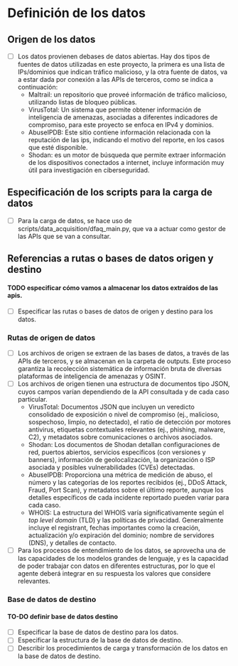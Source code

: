 # Definición de los datos

## Origen de los datos

- [ ] Los datos provienen debases de datos abiertas. Hay dos tipos de fuentes de datos utilizadas en este proyecto, la primera es una lista de IPs/dominios que indican tráfico malicioso, y la otra fuente de datos, va a estar dada por conexión a las APIs de terceros, como se indica a continuación:
  - Maltrail: un repositorio que proveé información de tráfico malicioso, utilizando listas de bloqueo públicas.
  - VirusTotal: Un sistema que permite obtener información de inteligencia de amenazas, asociadas a diferentes indicadores de compromiso, para este proyecto se enfoca en IPv4 y dominios.
  - AbuseIPDB: Este sitio contiene información relacionada con la reputación de las ips, indicando el motivo del reporte, en los casos que esté disponible. 
  - Shodan: es un motor de búsqueda que permite extraer información de los dispositivos conectados a internet, incluye información muy útil para investigación en ciberseguridad.  

## Especificación de los scripts para la carga de datos

- [ ] Para la carga de datos, se hace uso de scripts/data_acquisition/dfaq_main.py, que va a actuar como gestor de las APIs que se van a consultar. 

## Referencias a rutas o bases de datos origen y destino

#### TODO especificar cómo vamos a almacenar los datos extraídos de las apis. 
- [ ] Especificar las rutas o bases de datos de origen y destino para los datos.

### Rutas de origen de datos

- [ ] Los archivos de origen se extraen de las bases de datos, a través de las APIs de terceros, y se almacenan en la carpeta de outputs. Este proceso garantiza la recolección sistemática de información bruta de diversas plataformas de inteligencia de amenazas y OSINT.
- [ ] Los archivos de origen tienen una estructura de documentos tipo JSON, cuyos campos varían dependiendo de la API consultada y de cada caso particular. 
  - VirusTotal: Documentos JSON que incluyen un veredicto consolidado de exposición o nivel de compromiso (ej., malicioso, sospechoso, limpio, no detectado), el ratio de detección por motores antivirus, etiquetas contextuales relevantes (ej., phishing, malware, C2), y metadatos sobre comunicaciones o archivos asociados.
  - Shodan: Los documentos de Shodan detallan configuraciones de red, puertos abiertos, servicios específicos (con versiones y banners), información de geolocalización, la organización o ISP asociada y posibles vulnerabilidades (CVEs) detectadas.
  - AbuseIPDB: Proporciona una métrica de medición de abuso, el número y las categorías de los reportes recibidos (ej., DDoS Attack, Fraud, Port Scan), y metadatos sobre el último reporte, aunque los detalles específicos de cada incidente reportado pueden variar para cada caso.
  - WHOIS: La estructura del WHOIS varía significativamente según el _top level domain_ (TLD) y las políticas de privacidad. Generalmente incluye el registrant, fechas importantes como la creación, actualización y/o expiración del dominio; nombre de servidores (DNS), y detalles de contacto.
- [ ] Para los procesos de entendimiento de los datos, se aprovecha una de las capacidades de los modelos grandes de lenguaje, y es la capacidad de poder trabajar con datos en diferentes estructuras, por lo que el agente deberá integrar en su respuesta los valores que considere relevantes.

### Base de datos de destino

#### TO-DO definir base de datos destino
- [ ] Especificar la base de datos de destino para los datos.
- [ ] Especificar la estructura de la base de datos de destino.
- [ ] Describir los procedimientos de carga y transformación de los datos en la base de datos de destino.
